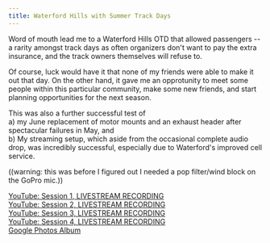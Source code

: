 ```yaml
---
title: Waterford Hills with Summer Track Days 
---
```


Word of mouth lead me to a Waterford Hills OTD that allowed passengers -- a rarity amongst track days as often organizers don't want to pay the extra insurance, and the track owners themselves will refuse to.

Of course, luck would have it that none of my friends were able to make it out that day. On the other hand, it gave me an opprotunity to meet some people within this particular community, make some new friends, and start planning opportunities for the next season.

This was also a further successful test of   
a) my June replacement of motor mounts and an exhaust header after spectacular failures in May, and  
b) My streaming setup, which aside from the occasional complete audio drop, was incredibly successful, especially due to Waterford's improved cell service.  

((warning: this was before I figured out I needed a pop filter/wind block on the GoPro mic.))  

<a href="https://www.youtube.com/watch?v=mp8SuTIvuvU" class="fab fa-youtube fab-override fab-post-override"></a><a href="https://www.youtube.com/watch?v=mp8SuTIvuvU"> YouTube: Session 1, LIVESTREAM RECORDING</a>  
<a href="https://www.youtube.com/watch?v=xSnuQh-lfFU" class="fab fa-youtube fab-override fab-post-override"></a><a href="https://www.youtube.com/watch?v=xSnuQh-lfFU"> YouTube: Session 2, LIVESTREAM RECORDING</a>  
<a href="https://www.youtube.com/watch?v=JqfCS8Gbdgc" class="fab fa-youtube fab-override fab-post-override"></a><a href="https://www.youtube.com/watch?v=JqfCS8Gbdgc"> YouTube: Session 3, LIVESTREAM RECORDING</a>  
<a href="https://www.youtube.com/watch?v=iW8egtgm8bc" class="fab fa-youtube fab-override fab-post-override"></a><a href="https://www.youtube.com/watch?v=iW8egtgm8bc"> YouTube: Session 4, LIVESTREAM RECORDING</a>  
<a href="https://photos.google.com/share/AF1QipPjIv6pYgNKpaeA1ylhBOI3ilZHGZexo5zkCNENbBMoJqPoinNA6xaHJVjkuo9kpw?key=S1hWUnRaTnNwU0xobzRqUGZEZ0JhbWljWGx3TVl3" class="far fa-image fab-override fab-post-override"></a><a href="https://photos.google.com/share/AF1QipPjIv6pYgNKpaeA1ylhBOI3ilZHGZexo5zkCNENbBMoJqPoinNA6xaHJVjkuo9kpw?key=S1hWUnRaTnNwU0xobzRqUGZEZ0JhbWljWGx3TVl3"> Google Photos Album</a>
